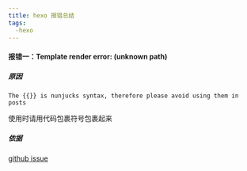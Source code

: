 ```yaml
---
title: hexo 报错总结
tags:
  -hexo
---
```


#### 报错一：Template render error: (unknown path)
##### 原因
```
The {{}} is nunjucks syntax, therefore please avoid using them in posts
```
使用时请用代码包裹符号包裹起来
##### 依据
[github issue](https://github.com/hexojs/hexo/issues/2384)